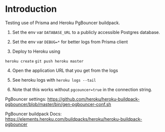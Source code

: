# Introduction

Testing use of Prisma and Heroku PgBouncer buildpack.

1. Set the env var `DATABASE_URL` to a publicly accessible Postgres database.

2. Set the env var `DEBUG=*` for better logs from Prisma client

3. Deploy to Heroku using

`heroku create`
`git push heroku master`

4. Open the application URL that you get from the logs

5. See heroku logs with `heroku logs --tail`

6. Note that this works without `pgcouncer=true` in the connection string.

PgBouncer settings: https://github.com/heroku/heroku-buildpack-pgbouncer/blob/master/bin/gen-pgbouncer-conf.sh

PgBouncer buildpack Docs: https://elements.heroku.com/buildpacks/heroku/heroku-buildpack-pgbouncer
